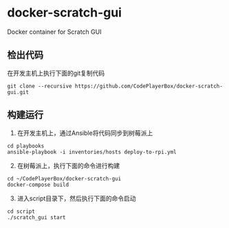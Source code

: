 # docker-scratch-gui
Docker container for Scratch GUI

## 检出代码
在开发主机上执行下面的git复制代码
```
git clone --recursive https://github.com/CodePlayerBox/docker-scratch-gui.git
```


## 构建运行

1. 在开发主机上，通过Ansible将代码同步到树莓派上
```
cd playbooks
ansible-playbook -i inventories/hosts deploy-to-rpi.yml
```

2. 在树莓派上，执行下面的命令进行构建
```
cd ~/CodePlayerBox/docker-scratch-gui
docker-compose build
```

3. 进入script目录下，然后执行下面的命令启动
```
cd script
./scratch_gui start
